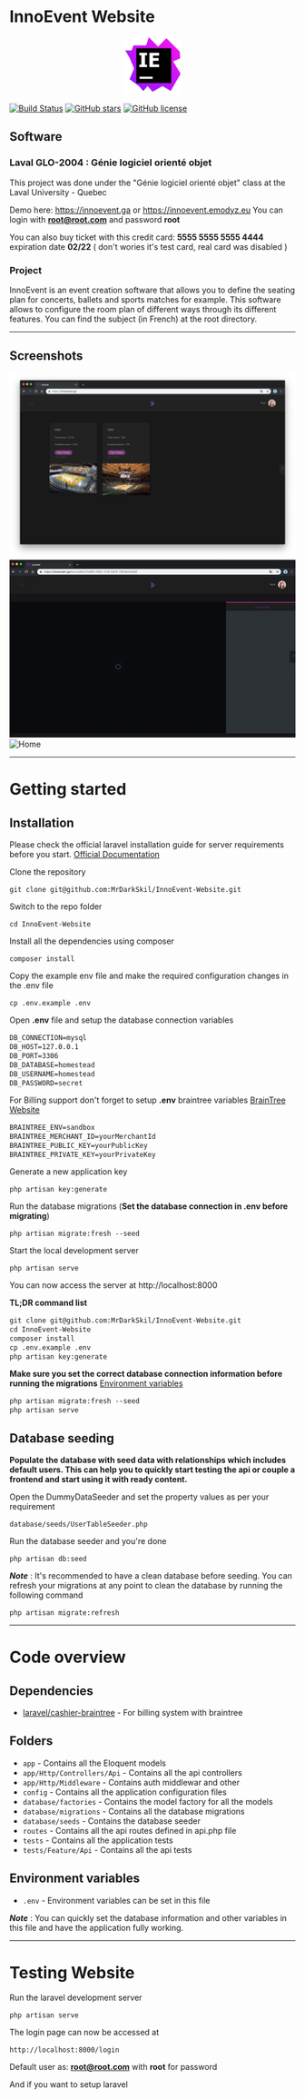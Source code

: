 # InnoEvent Website

<p align="center">
     <img src="public/logo.png" width="100">
</p>

[![Build Status](https://travis-ci.com/MrDarkSkil/A18-GLO-Equipe8-WebSite.svg?branch=master)](https://travis-ci.com/MrDarkSkil/A18-GLO-Equipe8-WebSite)
[![GitHub stars](https://img.shields.io/github/stars/mrdarkskil/innoevent-website.svg)](https://github.com/mrdarkskil/innoevent-website/stargazers) [![GitHub license](https://img.shields.io/github/license/mrdarkskil/innoevent-website.svg)](https://raw.githubusercontent.com/mrdarkskil/innoevent-website/master/LICENSE)


## Software

### Laval GLO-2004 : Génie logiciel orienté objet

This project was done under the "Génie logiciel orienté objet" class at the Laval University - Quebec 

Demo here: https://innoevent.ga or https://innoevent.emodyz.eu
You can login with **root@root.com** and password **root**

You can also buy ticket with this credit card: **5555 5555 5555 4444** expiration date **02/22** ( don't wories it's test card, real card was disabled )

### Project

InnoEvent is an event creation software that allows you to define the seating plan for concerts, ballets and sports matches for
example. 
This software allows to configure the room plan of different ways through its different features. 
You can find the subject (in French) at the root directory.

----------

## Screenshots

![Home](screenshots/home.png)
![Home](screenshots/loading.gif)
![Home](screenshots/InnoEvent.gif)

----------

# Getting started

## Installation

Please check the official laravel installation guide for server requirements before you start. [Official Documentation](https://laravel.com/docs/5.7/installation#installation)


Clone the repository

    git clone git@github.com:MrDarkSkil/InnoEvent-Website.git

Switch to the repo folder

    cd InnoEvent-Website

Install all the dependencies using composer

    composer install

Copy the example env file and make the required configuration changes in the .env file

    cp .env.example .env

Open **.env** file and setup the database connection variables

    DB_CONNECTION=mysql
    DB_HOST=127.0.0.1
    DB_PORT=3306
    DB_DATABASE=homestead
    DB_USERNAME=homestead
    DB_PASSWORD=secret


For Billing support don't forget to setup **.env** braintree variables [BrainTree Website](https://www.braintreepayments.com/)

    BRAINTREE_ENV=sandbox
    BRAINTREE_MERCHANT_ID=yourMerchantId
    BRAINTREE_PUBLIC_KEY=yourPublicKey
    BRAINTREE_PRIVATE_KEY=yourPrivateKey

Generate a new application key

    php artisan key:generate

Run the database migrations (**Set the database connection in .env before migrating**)

    php artisan migrate:fresh --seed

Start the local development server

    php artisan serve

You can now access the server at http://localhost:8000

**TL;DR command list**

    git clone git@github.com:MrDarkSkil/InnoEvent-Website.git
    cd InnoEvent-Website
    composer install
    cp .env.example .env
    php artisan key:generate
    
**Make sure you set the correct database connection information before running the migrations** [Environment variables](#environment-variables)

    php artisan migrate:fresh --seed
    php artisan serve

## Database seeding

**Populate the database with seed data with relationships which includes default users. This can help you to quickly start testing the api or couple a frontend and start using it with ready content.**

Open the DummyDataSeeder and set the property values as per your requirement

    database/seeds/UserTableSeeder.php

Run the database seeder and you're done

    php artisan db:seed

***Note*** : It's recommended to have a clean database before seeding. You can refresh your migrations at any point to clean the database by running the following command

    php artisan migrate:refresh

----------

# Code overview

## Dependencies

- [laravel/cashier-braintree](https://github.com/laravel/cashier-braintree) - For billing system with braintree

## Folders

- `app` - Contains all the Eloquent models
- `app/Http/Controllers/Api` - Contains all the api controllers
- `app/Http/Middleware` - Contains auth middlewar and other
- `config` - Contains all the application configuration files
- `database/factories` - Contains the model factory for all the models
- `database/migrations` - Contains all the database migrations
- `database/seeds` - Contains the database seeder
- `routes` - Contains all the api routes defined in api.php file
- `tests` - Contains all the application tests
- `tests/Feature/Api` - Contains all the api tests

## Environment variables

- `.env` - Environment variables can be set in this file

***Note*** : You can quickly set the database information and other variables in this file and have the application fully working.

----------

# Testing Website

Run the laravel development server

    php artisan serve

The login page can now be accessed at

    http://localhost:8000/login

Default user as: **root@root.com** with **root** for password

And if you want to setup laravel 

